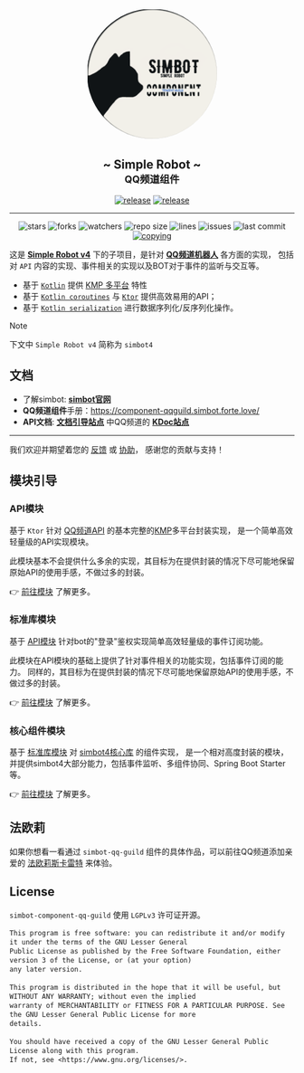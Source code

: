 #  

<!--suppress HtmlDeprecatedAttribute -->
<div align="center">
<img src=".simbot/logo.png" alt="logo" style="width:230px; height:230px; border-radius:50%; " />
<h2>
    ~ Simple Robot ~ <br/> <small>QQ频道组件</small>
</h2>
<a href="https://github.com/simple-robot/simbot-component-qq-guild/releases/latest"><img alt="release" src="https://img.shields.io/github/v/release/simple-robot/simbot-component-qq-guild" /></a>
<a href="https://repo1.maven.org/maven2/love/forte/simbot/component/simbot-component-qq-guild-api/" target="_blank">
  <img alt="release" src="https://img.shields.io/maven-central/v/love.forte.simbot.component/simbot-component-qq-guild-api" /></a>
   <hr>
   <img alt="stars" src="https://img.shields.io/github/stars/simple-robot/simbot-component-qq-guild" />
   <img alt="forks" src="https://img.shields.io/github/forks/simple-robot/simbot-component-qq-guild" />
   <img alt="watchers" src="https://img.shields.io/github/watchers/simple-robot/simbot-component-qq-guild" />
   <img alt="repo size" src="https://img.shields.io/github/repo-size/simple-robot/simbot-component-qq-guild" />
   <img alt="lines" src="https://img.shields.io/tokei/lines/github/simple-robot/simbot-component-qq-guild" />
   <img alt="issues" src="https://img.shields.io/github/issues-closed/simple-robot/simbot-component-qq-guild?color=green" />
   <img alt="last commit" src="https://img.shields.io/github/last-commit/simple-robot/simbot-component-qq-guild" />
   <a href="./COPYING"><img alt="copying" src="https://img.shields.io/github/license/simple-robot/simbot-component-qq-guild" /></a>

</div>

这是 
[**Simple Robot v4**](https://github.com/simple-robot/simpler-robot/tree/v4-dev)
下的子项目，是针对 
[**QQ频道机器人**](https://bot.q.qq.com/wiki/develop/api/) 
各方面的实现， 
包括对 `API` 内容的实现、事件相关的实现以及BOT对于事件的监听与交互等。

- 基于 [`Kotlin`](https://kotlinlang.org/) 提供 [KMP 多平台](https://kotlinlang.org/docs/multiplatform.html) 特性
- 基于 [`Kotlin coroutines`](https://github.com/Kotlin/kotlinx.coroutines) 与 [`Ktor`](https://ktor.io/) 提供高效易用的API；
- 基于 [`Kotlin serialization`](https://github.com/Kotlin/kotlinx.serialization) 进行数据序列化/反序列化操作。

> [!Note]
> 下文中 `Simple Robot v4` 简称为 `simbot4`

## 文档

- 了解simbot: [**simbot官网**](https://simbot.forte.love)
- **QQ频道组件**手册：<https://component-qqguild.simbot.forte.love/>
- **API文档**: [**文档引导站点**](https://docs.simbot.forte.love) 中QQ频道的 [**KDoc站点**](https://docs.simbot.forte.love/components/qq-guild)

---

我们欢迎并期望着您的
[反馈](https://github.com/simple-robot/simbot-component-qq-guild/issues) 
或 
[协助](https://github.com/simple-robot/simbot-component-qq-guild/pulls)，
感谢您的贡献与支持！

## 模块引导

### API模块

基于 `Ktor` 针对 [QQ频道API](https://bot.q.qq.com/wiki/develop/api/) 
的基本完整的[KMP](https://kotlinlang.org/docs/multiplatform.html)多平台封装实现，
是一个简单高效轻量级的API实现模块。

此模块基本不会提供什么多余的实现，其目标为在提供封装的情况下尽可能地保留原始API的使用手感，不做过多的封装。

👉 [前往模块](simbot-component-qq-guild-api) 了解更多。

### 标准库模块

基于 [API模块](simbot-component-qq-guild-api) 针对bot的"登录"鉴权实现简单高效轻量级的事件订阅功能。

此模块在API模块的基础上提供了针对事件相关的功能实现，包括事件订阅的能力。
同样的，其目标为在提供封装的情况下尽可能地保留原始API的使用手感，不做过多的封装。

👉 [前往模块](simbot-component-qq-guild-stdlib) 了解更多。

### 核心组件模块

基于 
[标准库模块](simbot-component-qq-guild-stdlib) 
对 [simbot4核心库](https://github.com/simple-robot/simpler-robot) 
的组件实现，
是一个相对高度封装的模块，并提供simbot4大部分能力，包括事件监听、多组件协同、Spring Boot Starter 等。

👉 [前往模块](simbot-component-qq-guild-core-1) 了解更多。

## 法欧莉

如果你想看一看通过 `simbot-qq-guild` 组件的具体作品，可以前往QQ频道添加亲爱的 [法欧莉斯卡雷特](https://qun.qq.com/qunpro/robot/share?robot_appid=101986850) 来体验。


## License

`simbot-component-qq-guild` 使用 `LGPLv3` 许可证开源。

```
This program is free software: you can redistribute it and/or modify it under the terms of the GNU Lesser General 
Public License as published by the Free Software Foundation, either version 3 of the License, or (at your option) 
any later version.

This program is distributed in the hope that it will be useful, but WITHOUT ANY WARRANTY; without even the implied 
warranty of MERCHANTABILITY or FITNESS FOR A PARTICULAR PURPOSE. See the GNU Lesser General Public License for more 
details.

You should have received a copy of the GNU Lesser General Public License along with this program. 
If not, see <https://www.gnu.org/licenses/>.
```

